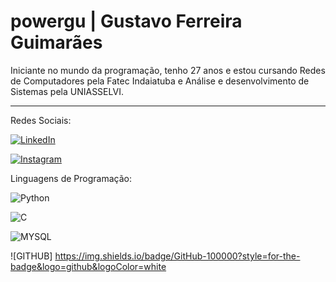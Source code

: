 
# powergu | Gustavo Ferreira Guimarães  

Iniciante no mundo da programação, tenho 27 anos e estou cursando Redes de Computadores pela Fatec Indaiatuba e Análise e desenvolvimento de Sistemas pela UNIASSELVI.

_______________________________________________________

Redes Sociais: 

[![LinkedIn](https://img.shields.io/badge/LinkedIn-000?style=for-the-badge&logo=linkedin&logoColor=0E76A8)](https://www.linkedin.com/in/gustavo-ferreira-guimar%C3%A3es-aa5210232/) 

[![Instagram](https://img.shields.io/badge/Instagram-000?style=for-the-badge&logo=instagram)](https://www.instagram.com/gustavoshinoda/)

Linguagens de Programação:

![Python](https://img.shields.io/badge/Python-000?style=for-the-badge&logo=python)

![C](https://img.shields.io/badge/C-000?style=for-the-badge&logo=c)

![MYSQL](https://img.shields.io/badge/MySQL-00000F?style=for-the-badge&logo=mysql&logoColor=white)

![GITHUB] https://img.shields.io/badge/GitHub-100000?style=for-the-badge&logo=github&logoColor=white
